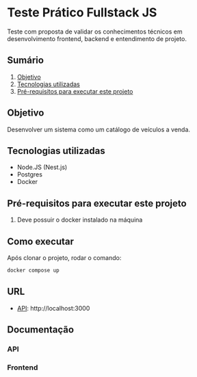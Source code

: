 # Teste Prático Fullstack JS

Teste com proposta de validar os conhecimentos técnicos em desenvolvimento frontend, backend e entendimento de projeto.

## Sumário

1. [Objetivo](#objetivo)
2. [Tecnologias utilizadas](#tecnologias-utilizadas)
3. [Pré-requisitos para executar este projeto](#pre-requisitos-para-executar-este-projeto)

## Objetivo

Desenvolver um sistema como um catálogo de veículos a venda.

## Tecnologias utilizadas

- Node.JS (Nest.js)
- Postgres
- Docker

## Pré-requisitos para executar este projeto

1. Deve possuir o docker instalado na máquina

## Como executar

Após clonar o projeto, rodar o comando:

```sh
docker compose up
```

## URL

- [API](http://localhost:3000/): http://localhost:3000

## Documentação

### API

### Frontend

